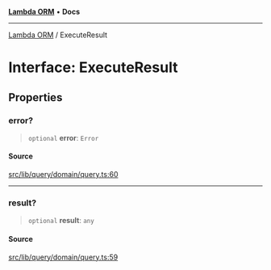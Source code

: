 [**Lambda ORM**](../README.md) • **Docs**

***

[Lambda ORM](../README.md) / ExecuteResult

# Interface: ExecuteResult

## Properties

### error?

> `optional` **error**: `Error`

#### Source

[src/lib/query/domain/query.ts:60](https://github.com/lambda-orm/lambdaorm/blob/b5545097c371addc7799ba0f29b9e8204e97d347/src/lib/query/domain/query.ts#L60)

***

### result?

> `optional` **result**: `any`

#### Source

[src/lib/query/domain/query.ts:59](https://github.com/lambda-orm/lambdaorm/blob/b5545097c371addc7799ba0f29b9e8204e97d347/src/lib/query/domain/query.ts#L59)
